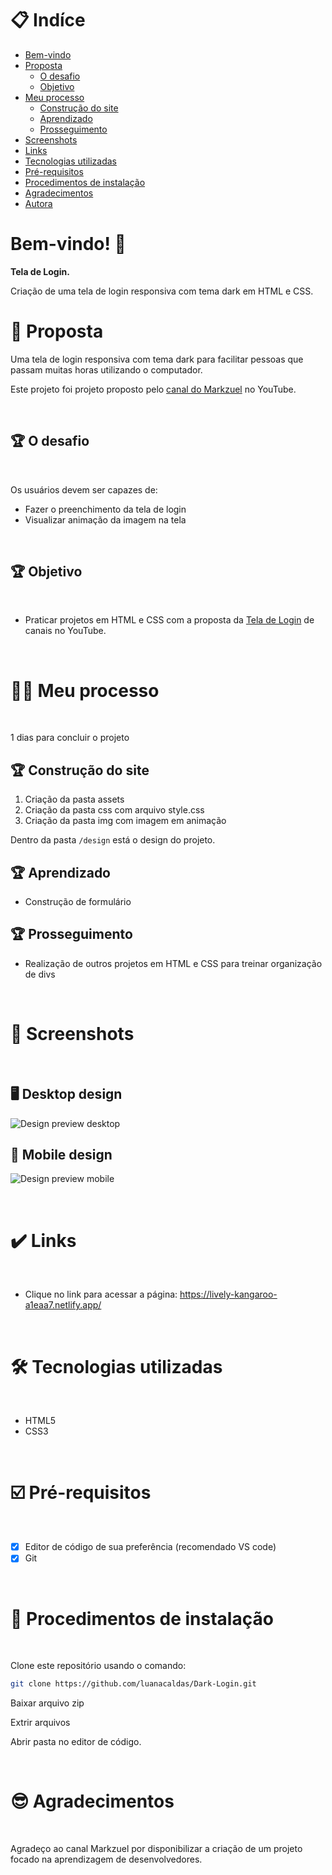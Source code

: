 # 📋 Indíce

- [Bem-vindo](#id01)
- [Proposta](#id02)
  - [O desafio](#id02.1)
  - [Objetivo](#id02.2)
- [Meu processo](#id03)
  - [Construção do site](#id03.1)
  - [Aprendizado](#id03.2)
  - [Prosseguimento](#id03.3)
- [Screenshots](#id04)
- [Links](#id05)
- [Tecnologias utilizadas](#id06)
- [Pré-requisitos](#id07)
- [Procedimentos de instalação](#id08)
- [Agradecimentos](#id09)
- [Autora](#id010)

# Bem-vindo! 👋 <a name="id01"></a>

**Tela de Login.**

Criação de uma tela de login responsiva com tema dark em HTML e CSS.  

# 🚀 Proposta <a name="id02"></a>

Uma tela de login responsiva com tema dark para facilitar pessoas que passam muitas horas utilizando o computador.

Este projeto foi projeto proposto pelo [canal do Markzuel](https://www.youtube.com/c/Markzuel) no YouTube. 

<br />

## :trophy: O desafio <a name="id02.1"></a>

<br />

Os usuários devem ser capazes de: 

- Fazer o preenchimento da tela de login
- Visualizar animação da imagem na tela 

<br />

## :trophy: Objetivo <a name="id02.2"></a>

<br />

- Praticar projetos em HTML e CSS com a proposta da [Tela de Login](https://www.youtube.com/watch?v=69-WfrVBli8&t=417s) de canais no YouTube. 

<br />

# 👩🚀 Meu processo <a name="id03"></a>

<br />

1 dias para concluir o projeto

## :trophy: Construção do site <a name="id03.1"></a>

1. Criação da pasta assets 
2. Criação da pasta css com arquivo style.css
3. Criação da pasta img com imagem em animação

Dentro da pasta `/design` está o design do projeto. 

## :trophy: Aprendizado <a name="id03.2"></a>

- Construção de formulário

## :trophy: Prosseguimento <a name="id03.3"></a>

- Realização de outros projetos em HTML e CSS para treinar organização de divs

<br />

# :camera_flash: Screenshots <a name="id04"></a>

<br />

## :desktop_computer: Desktop design

![Design preview desktop](./design/tela-login-desktop.png)

## :iphone: Mobile design

![Design preview mobile](./design/tela-login-mobile.png)

<br />

# :heavy_check_mark: Links <a name="id05"></a>

<br />

- Clique no link para acessar a página: https://lively-kangaroo-a1eaa7.netlify.app/

<br />

# 🛠 Tecnologias utilizadas <a name="id06"></a>

<br />

- HTML5
- CSS3

<br />

# ☑️ Pré-requisitos <a name="id07"></a>

<br />

- [x] Editor de código de sua preferência (recomendado VS code)
- [x] Git

<br />

# 📝 Procedimentos de instalação <a name="id08"></a>

<br />

Clone este repositório usando o comando:

```bash
git clone https://github.com/luanacaldas/Dark-Login.git
```

Baixar arquivo zip 

Extrir arquivos

Abrir pasta no editor de código.

<br />

# :sunglasses: Agradecimentos <a name="id09"></a>

<br />

Agradeço ao canal Markzuel por disponibilizar a criação de um projeto focado na aprendizagem de desenvolvedores.

<br />




